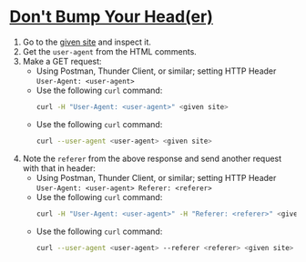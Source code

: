 # [Don't Bump Your Head(er)](https://ctflearn.com/challenge/109)

1. Go to the [given site](http://165.227.106.113/header.php) and inspect it.
2. Get the `user-agent` from the HTML comments.
3. Make a GET request:
    - Using Postman, Thunder Client, or similar; setting HTTP Header `User-Agent: <user-agent>`
    - Use the following `curl` command:
      ```bash
      curl -H "User-Agent: <user-agent>" <given site>
      ```
    - Use the following `curl` command:
      ```bash
      curl --user-agent <user-agent> <given site>
      ```
4. Note the `referer` from the above response and send another request with that in header:
    - Using Postman, Thunder Client, or similar; setting HTTP Header `User-Agent: <user-agent> Referer: <referer>`
    - Use the following `curl` command:
      ```bash
      curl -H "User-Agent: <user-agent>" -H "Referer: <referer>" <given site>
      ```
    - Use the following `curl` command:
      ```bash
      curl --user-agent <user-agent> --referer <referer> <given site>
      ```
